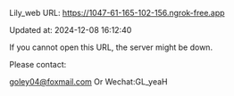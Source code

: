 Lily_web URL: https://1047-61-165-102-156.ngrok-free.app

Updated at: 2024-12-08 16:12:40

If you cannot open this URL, the server might be down.

Please contact: 

goley04@foxmail.com Or Wechat:GL_yeaH